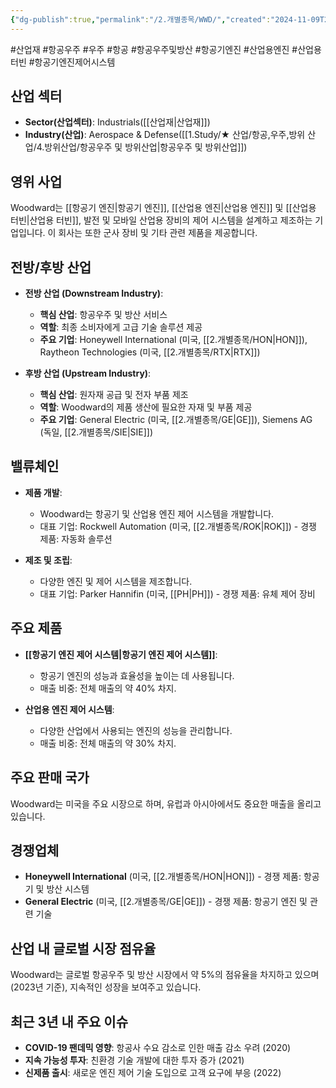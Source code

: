 ```yaml
---
{"dg-publish":true,"permalink":"/2.개별종목/WWD/","created":"2024-11-09T22:43:30.556+09:00","updated":"2025-07-29T21:37:05.413+09:00"}
---
```


#산업재 #항공우주 #우주 #항공 #항공우주및방산 #항공기엔진 #산업용엔진 #산업용터빈 #항공기엔진제어시스템

## 산업 섹터

- **Sector(산업섹터)**: Industrials([[산업재\|산업재]])
- **Industry(산업)**: Aerospace & Defense([[1.Study/★ 산업/항공,우주,방위 산업/4.방위산업/항공우주 및 방위산업\|항공우주 및 방위산업]])

## 영위 사업

Woodward는 [[항공기 엔진\|항공기 엔진]], [[산업용 엔진\|산업용 엔진]] 및 [[산업용 터빈\|산업용 터빈]], 발전 및 모바일 산업용 장비의 제어 시스템을 설계하고 제조하는 기업입니다. 이 회사는 또한 군사 장비 및 기타 관련 제품을 제공합니다.

## 전방/후방 산업

- **전방 산업 (Downstream Industry)**:
    
    - **핵심 산업**: 항공우주 및 방산 서비스
    - **역할**: 최종 소비자에게 고급 기술 솔루션 제공
    - **주요 기업**: Honeywell International (미국, [[2.개별종목/HON\|HON]]), Raytheon Technologies (미국, [[2.개별종목/RTX\|RTX]])
    
- **후방 산업 (Upstream Industry)**:
    
    - **핵심 산업**: 원자재 공급 및 전자 부품 제조
    - **역할**: Woodward의 제품 생산에 필요한 자재 및 부품 제공
    - **주요 기업**: General Electric (미국, [[2.개별종목/GE\|GE]]), Siemens AG (독일, [[2.개별종목/SIE\|SIE]])
    

## 밸류체인

- **제품 개발**:
    
    - Woodward는 항공기 및 산업용 엔진 제어 시스템을 개발합니다.
    - 대표 기업: Rockwell Automation (미국, [[2.개별종목/ROK\|ROK]]) - 경쟁 제품: 자동화 솔루션
    
- **제조 및 조립**:
    
    - 다양한 엔진 및 제어 시스템을 제조합니다.
    - 대표 기업: Parker Hannifin (미국, [[PH\|PH]]) - 경쟁 제품: 유체 제어 장비
    

## 주요 제품

- **[[항공기 엔진 제어 시스템\|항공기 엔진 제어 시스템]]**:
    
    - 항공기 엔진의 성능과 효율성을 높이는 데 사용됩니다.
    - 매출 비중: 전체 매출의 약 40% 차지.
    
- **산업용 엔진 제어 시스템**:
    
    - 다양한 산업에서 사용되는 엔진의 성능을 관리합니다.
    - 매출 비중: 전체 매출의 약 30% 차지.
    

## 주요 판매 국가

Woodward는 미국을 주요 시장으로 하며, 유럽과 아시아에서도 중요한 매출을 올리고 있습니다.

## 경쟁업체

- **Honeywell International** (미국, [[2.개별종목/HON\|HON]]) - 경쟁 제품: 항공기 및 방산 시스템
- **General Electric** (미국, [[2.개별종목/GE\|GE]]) - 경쟁 제품: 항공기 엔진 및 관련 기술

## 산업 내 글로벌 시장 점유율

Woodward는 글로벌 항공우주 및 방산 시장에서 약 5%의 점유율을 차지하고 있으며(2023년 기준), 지속적인 성장을 보여주고 있습니다.

## 최근 3년 내 주요 이슈

- **COVID-19 팬데믹 영향**: 항공사 수요 감소로 인한 매출 감소 우려 (2020)
- **지속 가능성 투자**: 친환경 기술 개발에 대한 투자 증가 (2021)
- **신제품 출시**: 새로운 엔진 제어 기술 도입으로 고객 요구에 부응 (2022)